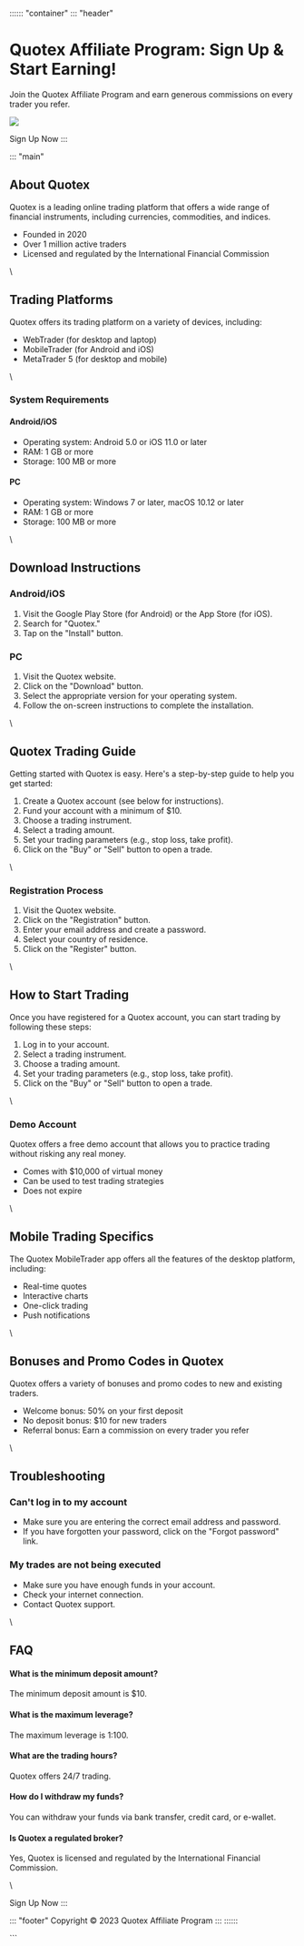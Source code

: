 :::::: \"container\"
::: \"header\"
# Quotex Affiliate Program: Sign Up & Start Earning!

Join the Quotex Affiliate Program and earn generous commissions on every
trader you refer.

[![](https://static.quotex.io/files/3_en/300_250.jpg)](https://traff.sbs/brokerqxlid)

Sign Up Now
:::

::: \"main\"
## About Quotex

Quotex is a leading online trading platform that offers a wide range of
financial instruments, including currencies, commodities, and indices.

-   Founded in 2020
-   Over 1 million active traders
-   Licensed and regulated by the International Financial Commission

\

## Trading Platforms

Quotex offers its trading platform on a variety of devices, including:

-   WebTrader (for desktop and laptop)
-   MobileTrader (for Android and iOS)
-   MetaTrader 5 (for desktop and mobile)

\

### System Requirements

#### Android/iOS

-   Operating system: Android 5.0 or iOS 11.0 or later
-   RAM: 1 GB or more
-   Storage: 100 MB or more

#### PC

-   Operating system: Windows 7 or later, macOS 10.12 or later
-   RAM: 1 GB or more
-   Storage: 100 MB or more

\

## Download Instructions

### Android/iOS

1.  Visit the Google Play Store (for Android) or the App Store (for
    iOS).
2.  Search for "Quotex."
3.  Tap on the "Install" button.

### PC

1.  Visit the Quotex website.
2.  Click on the "Download" button.
3.  Select the appropriate version for your operating system.
4.  Follow the on-screen instructions to complete the installation.

\

## Quotex Trading Guide

Getting started with Quotex is easy. Here\'s a step-by-step guide to
help you get started:

1.  Create a Quotex account (see below for instructions).
2.  Fund your account with a minimum of \$10.
3.  Choose a trading instrument.
4.  Select a trading amount.
5.  Set your trading parameters (e.g., stop loss, take profit).
6.  Click on the "Buy" or "Sell" button to open a trade.

\

### Registration Process

1.  Visit the Quotex website.
2.  Click on the "Registration" button.
3.  Enter your email address and create a password.
4.  Select your country of residence.
5.  Click on the "Register" button.

\

## How to Start Trading

Once you have registered for a Quotex account, you can start trading by
following these steps:

1.  Log in to your account.
2.  Select a trading instrument.
3.  Choose a trading amount.
4.  Set your trading parameters (e.g., stop loss, take profit).
5.  Click on the "Buy" or "Sell" button to open a trade.

\

### Demo Account

Quotex offers a free demo account that allows you to practice trading
without risking any real money.

-   Comes with \$10,000 of virtual money
-   Can be used to test trading strategies
-   Does not expire

\

## Mobile Trading Specifics

The Quotex MobileTrader app offers all the features of the desktop
platform, including:

-   Real-time quotes
-   Interactive charts
-   One-click trading
-   Push notifications

\

## Bonuses and Promo Codes in Quotex

Quotex offers a variety of bonuses and promo codes to new and existing
traders.

-   Welcome bonus: 50% on your first deposit
-   No deposit bonus: \$10 for new traders
-   Referral bonus: Earn a commission on every trader you refer

\

## Troubleshooting

### Can\'t log in to my account

-   Make sure you are entering the correct email address and password.
-   If you have forgotten your password, click on the "Forgot
    password" link.

### My trades are not being executed

-   Make sure you have enough funds in your account.
-   Check your internet connection.
-   Contact Quotex support.

\

## FAQ

#### What is the minimum deposit amount?

The minimum deposit amount is \$10.

#### What is the maximum leverage?

The maximum leverage is 1:100.

#### What are the trading hours?

Quotex offers 24/7 trading.

#### How do I withdraw my funds?

You can withdraw your funds via bank transfer, credit card, or e-wallet.

#### Is Quotex a regulated broker?

Yes, Quotex is licensed and regulated by the International Financial
Commission.

\

Sign Up Now
:::

::: \"footer\"
Copyright © 2023 Quotex Affiliate Program
:::
::::::

\`\`\`

